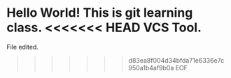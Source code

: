 Hello World!
This is git learning class.
<<<<<<< HEAD
VCS Tool.
=======
File edited.
>>>>>>> d83ea8f004d34bfda71e6336e7c950a1b4af9b0a
EOF
